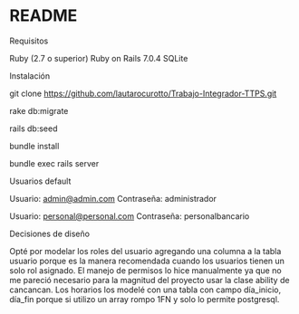 # README

Requisitos

Ruby (2.7 o superior)
Ruby on Rails 7.0.4
SQLite

Instalación

git clone https://github.com/lautarocurotto/Trabajo-Integrador-TTPS.git

rake db:migrate

rails db:seed

bundle install

bundle exec rails server

Usuarios default

Usuario: admin@admin.com
Contraseña: administrador

Usuario: personal@personal.com
Contraseña: personalbancario

Decisiones de diseño

Opté por modelar los roles del usuario agregando una columna a la tabla usuario porque es la manera recomendada cuando los usuarios tienen un solo rol asignado. El manejo de permisos lo hice manualmente ya que no me pareció necesario para la magnitud del proyecto usar la clase ability de cancancan. Los horarios los modelé con una tabla con campo día_inicio, día_fin porque si utilizo un array rompo 1FN y solo lo permite postgresql.